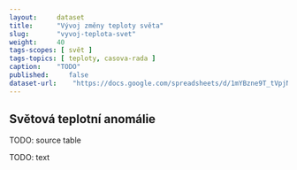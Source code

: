 ```yaml
---
layout:     dataset
title:      "Vývoj změny teploty světa"
slug:       "vyvoj-teplota-svet"
weight:     40
tags-scopes: [ svět ]
tags-topics: [ teploty, casova-rada ]
caption:    "TODO"
published:     false
dataset-url:    "https://docs.google.com/spreadsheets/d/1mYBzne9T_tVpjNFmBuv1e6tNlUAVtADoQNGRJjuiyE4/edit?usp=sharing"
---
```

<div class="section"><div class="container" markdown="1">

## Světová teplotní anomálie

TODO: source table

TODO: text
